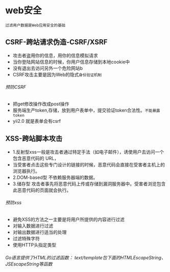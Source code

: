 # web安全
`过滤用户数据是Web应用安全的基础`

## CSRF-跨站请求伪造-CSRF/XSRF 

- 攻击者盗用你的信息，用你的信息模拟请求
- 当你登陆网站信息的时候，你用户信息存储到本地cookie中
- 没有退出去访问另外一个危险网站b
- CSRF攻击主要是因为Web的隐式`身份验证机制`

###### 预防CSRF
- 把get修改操作改成post操作
- 服务端生产token,存储，放到用户表单中，提交验证token合法性。`不能暴露token`
- yii2.0 就是表单会有csrf

## XSS-跨站脚本攻击
- 1.反射型xss一般是攻击者通过特定手法（如电子邮件），诱使用户去访问一个包含恶意代码的 URL，
- 当受害者点击这些专门设计的链接的时候，恶意代码会直接在受害者主机上的浏览器执行。
- 2.DOM-based型 不依赖服务器端的数据。
- 3.储存型 攻击者事先将恶意代码上传或存储到漏洞服务器中。受害者浏览包含此恶意代码的页面就会执行。

###### 预防xss
- 避免XSS的方法之一主要是将用户所提供的内容进行过滤
- 对输入数据进行过滤
- 对输出数据进行适当的处理
- 过滤特殊字符
- 使用HTTP头指定类型

######  Go语言提供了HTML的过滤函数： text/template包下面的HTMLEscapeString、JSEscapeString等函数

